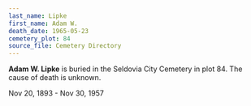 ```yaml
---
last_name: Lipke
first_name: Adam W.
death_date: 1965-05-23
cemetery_plot: 84
source_file: Cemetery Directory
---
```

**Adam W.   Lipke** is buried in the Seldovia City Cemetery in plot 84.  The cause of death is unknown.



Nov 20, 1893 - Nov 30, 1957
